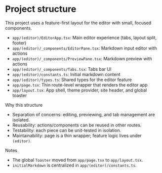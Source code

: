 # Project structure

This project uses a feature-first layout for the editor with small, focused components.

- `app/(editor)/EditorApp.tsx`: Main editor experience (tabs, layout split, footer)
- `app/(editor)/_components/EditorPane.tsx`: Markdown input editor with actions
- `app/(editor)/_components/PreviewPane.tsx`: Markdown preview with actions
- `app/(editor)/_components/Tabs.tsx`: Tabs bar UI
- `app/(editor)/constants.ts`: Initial markdown content
- `app/(editor)/types.ts`: Shared types for the editor feature
- `app/page.tsx`: Thin route-level wrapper that renders the editor app
- `app/layout.tsx`: App shell, theme provider, site header, and global toaster

Why this structure

- Separation of concerns: editing, previewing, and tab management are isolated.
- Reusability: actions/components can be reused in other routes.
- Testability: each piece can be unit-tested in isolation.
- Maintainability: page is a thin wrapper; feature logic lives under `(editor)`.

Notes

- The global `Toaster` moved from `app/page.tsx` to `app/layout.tsx`.
- `initialMarkdown` is centralized in `app/(editor)/constants.ts`.

